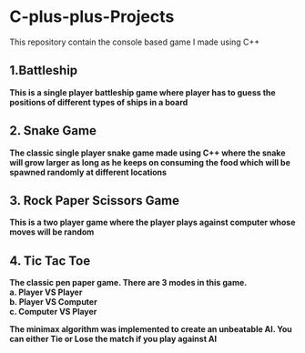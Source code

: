 # C-plus-plus-Projects
This repository contain the console based game I made using C++

<h2>1.Battleship</h2> 
<b>This is a single player battleship game where player has to guess the positions of different types of ships in a board</b>

<h2> 2. Snake Game</h2>
<b>The classic single player snake game made using C++ where the snake will grow larger as long as he keeps on consuming the food which will be spawned randomly at different locations</b>

<h2>3. Rock Paper Scissors Game</h2>
<b>This is a two player game where the player plays against computer whose moves will be random</b>

<h2>4. Tic Tac Toe</h2>
<b>The classic pen paper game. There are 3 modes in this game.</b> <br/>
<b>a. Player VS Player</b> <br/>
<b>b. Player VS Computer</b> <br/>
<b>c. Computer VS Player</b> <br/>

<b>The minimax algorithm was implemented to create an unbeatable AI. You can either Tie or Lose the match if you play against AI</b>
